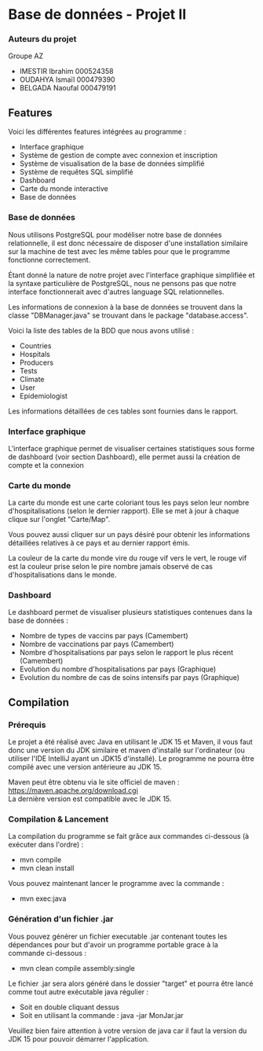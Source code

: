 # Base de données - Projet II
### Auteurs du projet
Groupe AZ
* IMESTIR Ibrahim 000524358
* OUDAHYA Ismaïl 000479390
* BELGADA Naoufal 000479191

## Features
Voici les différentes features intégrées au programme :
- Interface graphique
- Système de gestion de compte avec connexion et inscription
- Système de visualisation de la base de données simplifié
- Système de requêtes SQL simplifié
- Dashboard
- Carte du monde interactive
- Base de données

### Base de données
Nous utilisons PostgreSQL pour modéliser notre base de données relationnelle, il est donc nécessaire de disposer
d'une installation similaire sur la machine de test avec les même tables pour que le programme fonctionne
correctement.

Étant donné la nature de notre projet avec l'interface graphique simplifiée et la syntaxe particulière 
de PostgreSQL, nous ne pensons pas que notre interface fonctionnerait avec d'autres language SQL relationnelles.

Les informations de connexion à la base de données se trouvent dans la classe "DBManager.java"
se trouvant dans le package "database.access".

Voici la liste des tables de la BDD que nous avons utilisé :
- Countries
- Hospitals
- Producers
- Tests
- Climate
- User
- Epidemiologist

Les informations détaillées de ces tables sont fournies dans le rapport.

### Interface graphique
L'interface graphique permet de visualiser certaines statistiques sous forme de dashboard (voir section Dashboard), elle permet aussi la création de compte et la connexion

### Carte du monde
La carte du monde est une carte coloriant tous les pays selon leur nombre d'hospitalisations (selon le dernier rapport).
Elle se met à jour à chaque clique sur l'onglet "Carte/Map". 

Vous pouvez aussi cliquer sur un pays désiré pour obtenir 
les informations détaillées relatives à ce pays et au dernier rapport émis.

La couleur de la carte du monde vire du rouge vif vers le vert, le rouge vif est la couleur prise selon le pire nombre jamais observé de cas d'hospitalisations dans le monde.

### Dashboard
Le dashboard permet de visualiser plusieurs statistiques contenues dans la base de données :
- Nombre de types de vaccins par pays (Camembert)
- Nombre de vaccinations par pays (Camembert)
- Nombre d'hospitalisations par pays selon le rapport le plus récent (Camembert)
- Evolution du nombre d'hospitalisations par pays (Graphique)
- Evolution du nombre de cas de soins intensifs par pays (Graphique)

## Compilation
### Prérequis
Le projet a été réalisé avec Java en utilisant le JDK 15 et Maven, il vous faut donc une version du JDK similaire et maven d'installé sur l'ordinateur
(ou utiliser l'IDE IntelliJ ayant un JDK15 d'installé).
Le programme ne pourra être compilé avec une version antérieure au JDK 15.

Maven peut être obtenu via le site officiel de maven : https://maven.apache.org/download.cgi \
La dernière version est compatible avec le JDK 15.

### Compilation & Lancement
La compilation du programme se fait grâce aux commandes ci-dessous (à exécuter dans l'ordre) :
* mvn compile
* mvn clean install

Vous pouvez maintenant lancer le programme avec la commande : 
* mvn exec:java

### Génération d'un fichier .jar
Vous pouvez générer un fichier executable .jar contenant toutes les dépendances pour but d'avoir un programme portable grace à la commande ci-dessous :
* mvn clean compile assembly:single

Le fichier .jar sera alors généré dans le dossier "target" et pourra être lancé comme tout autre exécutable java régulier :
* Soit en double cliquant dessus
* Soit en utilisant la commande : java -jar MonJar.jar

Veuillez bien faire attention à votre version de java car il faut la version du JDK 15 pour pouvoir démarrer l'application.

